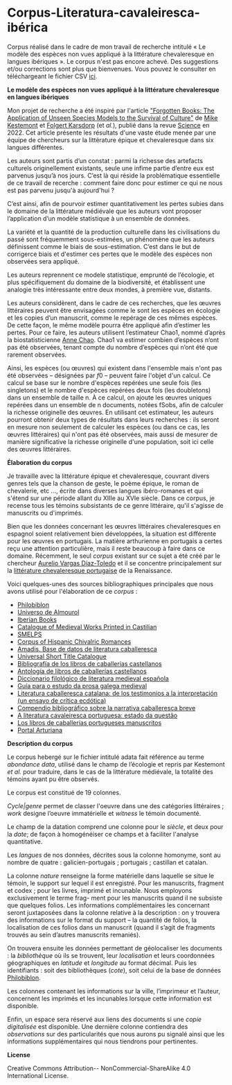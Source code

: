 # Corpus-Literatura-cavaleiresca-ibérica
Corpus réalisé dans le cadre de mon travail de recherche intitulé « Le modèle des espèces non vues appliqué à la littérature chevaleresque en langues ibériques ». Le corpus n'est pas encore achevé. Des suggestions et/ou corrections sont plus que bienvenues. Vous pouvez le consulter en téléchargeant le fichier CSV [ici](adata_m2.csv).

**Le modèle des espèces non vues appliqué à la littérature chevaleresque en langues ibériques**

Mon projet de recherche a été inspiré par l'article ["Forgotten Books: The Application of Unseen Species Models to the Survival of Culture"](https://github.com/mikekestemont/forgotten-books) de [Mike Kestemont](https://mikekestemont.github.io/) et [Folgert Karsdorp](https://www.karsdorp.io/) (et *al.*), publié dans la revue [Science](https://www.science.org/doi/10.1126/science.abl7655) en 2022. Cet article présente les résultats d'une vaste étude menée par une équipe de chercheurs sur la littérature épique et chevaleresque dans six langues différentes.

Les auteurs sont partis d’un constat :  parmi la richesse des artefacts culturels originellement existants, seule une infime partie d’entre eux est parvenus jusqu’à nos jours. C’est là qui réside la problématique essentielle de ce travail de recerche : comment faire donc pour estimer ce qui ne nous est pas parvenu jusqu'à aujourd'hui ? 
 
 C’est ainsi, afin de pourvoir estimer quantitativement les pertes subies dans le domaine de la littérature médiévale que les auteurs vont proposer l’application d’un modèle statistique à un ensemble de données.

La variété et la quantité de la production culturelle dans les civilisations du passé sont fréquemment sous-estimées, un phénomène que les auteurs définissent comme le biais de sous-estimation. C’est dans le but de corrigerce biais et d'estimer ces pertes que le modèle des espèces non observées sera appliqué.

Les auteurs reprennent ce modele statistique, emprunté de l’écologie, et plus spécifiquement du domaine de la biodiversité, et établissent une analogie très intéressante entre deux mondes, à première vue, distants.

 
Les auteurs considèrent, dans le cadre de ces recherches, que les œuvres littéraires peuvent être envisagées comme le sont les espèces en écologie et les copies d’un manuscrit, comme le repérage de ces mêmes espèces. De cette façon, le même modèle pourra être appliqué afin d’estimer les pertes. Pour ce faire, les auteurs utilisent l’estimateur Chao1, nommé d’après la biostatisticienne [Anne Chao](https://sites.google.com/view/chao-lab-website/brief-cv). Chao1 va estimer combien d’espèces n’ont pas été observées, tenant compte du nombre d’espèces qui n’ont été que rarement observées.

Ainsi, les espèces (ou œuvres) qui existent dans l'ensemble mais n'ont pas été observées – désignées par $f0$ – peuvent faire l'objet d'un calcul. Ce calcul se base sur le nombre d'espèces repérées une seule fois (les singletons) et le nombre d'espèces repérées deux fois (les doubletons) dans un ensemble de taille n. À ce calcul, on ajoute les œuvres uniques repérées dans un ensemble de n documents, notées fSobs, afin de calculer la richesse originelle des œuvres. En utilisant cet estimateur, les auteurs pourront obtenir deux types de résultats dans leurs recherches : ils seront en mesure non seulement de calculer les espèces (ou dans ce cas, les œuvres littéraires) qui n'ont pas été observées, mais aussi de mesurer de manière significative la richesse originelle d'une population, soit ici celle des œuvres littéraires.

**Élaboration du corpus**

Je travaille avec la littérature épique et chevaleresque, couvrant divers genres tels que la chanson de geste, le poème épique, le roman de chevalerie, etc ...,  écrite dans diverses langues ibéro-romanes et qui s'étend sur une période allant du XIIIe au XVIe siècle. Dans ce corpus, je recense tous les témoins subsistants de ce genre littéraire, qu'il s'agisse de manuscrits ou d'imprimés.

Bien que les données concernant les œuvres littéraires chevaleresques en espagnol soient relativement bien développées, la situation est différente pour les œuvres en portugais. La matière arthurienne en portugais a certes reçu une attention particulière, mais il reste beaucoup à faire dans ce domaine. Récemment, le seul *corpus* existant sur ce sujet a été créé par le chercheur [Aurelio Vargas Díaz-Toledo](https://www.ucm.es/aureliovargasdiaztoledo/) et  il se concentre principalement sur la [littérature chevaleresque portugaise](https://parnaseo.uv.es/UniversoDeAlmourol/) de la Renaissance.

Voici quelques-unes des sources bibliographiques principales que nous avons utilisé pour l'élaboration de ce *corpus* : 

- [Philobiblon](https://bancroft.berkeley.edu/philobiblon/)
- [Universo de Almourol](https://parnaseo.uv.es/UniversoDeAlmourol/)
- [Iberian Books](https://iberian.ucd.ie/view/iberian:13094)
- [Catalogue of Medieval Works Printed in Castilian](https://comedic.unizar.es/)
- [SMELPS](https://smelps.wixsite.com/smelpsarturiano)
- [Corpus of Hispanic Chivalric Romances](https://textred.spanport.wisc.edu/chivalric/index.html)
- [Amadis. Base de datos de literatura caballeresca](https://clarisel.unizar.es/paginas/index.php?base=amadis&opcion=presentacion)
- [Universal Short Title Catalogue ](https://ustc.ac.uk/)
- [Bibliografía de los libros de caballerías castellanos](https://www.cervantesvirtual.com/obra/bibliografia-de-los-libros-de-caballeria-castellanos/)
- [Antología de libros de caballerías castellanos](https://www.cervantesvirtual.com/obra/antologia-de-libros-de-caballerias-castellanos/)
- [Diccionario filológico de literatura medieval española](https://dialnet.unirioja.es/servlet/libro?codigo=267414)
- [Guía para o estudo da prosa galega medieval](https://cirp.gal/publicacions/pub-0511.html)
- [Literatura caballeresca catalana: de los testimonios a la interpretación (un ensayo de crítica ecdótica) ](https://dialnet.unirioja.es/servlet/articulo?codigo=2371582)
- [Compendio bibliográfico sobre la narrativa caballeresca breve](https://www.cervantesvirtual.com/obra/compendio-bibliografico-sobre-la-narrativa-caballeresca-breve/)
- [A literatura cavaleiresca portuguesa: estado da questão](https://www.academia.edu/7984490/A_literatura_cavaleiresca_portuguesa_estado_da_arte)
- [Los libros de caballerías portugueses manuscritos](https://produccioncientifica.ucm.es/documentos/5f9e0d0f29995246493cdcc0)
- [Portal Arturiana](https://arturiana.es/inicio.html)


**Description du corpus**

Le corpus hebergé sur le fichier intitulé adata fait référence au terme *abondance data*, utilisé dans le champ de l’écologie et repris par Kestemont *et al.* pour traduire, dans le cas de la littérature médiévale, la totalité des témoins ayant pu être observés.

Le corpus est constitué de 19 colonnes. 

*Cycle|genre* permet de classer l'oeuvre dans une des catégories littéraires ; *work* designe l’oeuvre immatérielle et *witness* le témoin documenté.

Le champ de la datation comprend une colonne pour le *siècle*, et deux pour la *date*; de façon à homogénéiser ce champs et à faciliter l'analyse quantitative. 

Les *langues* de nos données, décrites sous la colonne homonyme, sont au nombre de quatre : galicien-portugais ; portugais ; castillan et catalan. 

La colonne *nature* renseigne la forme matérielle dans laquelle se situe le témoin, le support sur lequel il est enregistré. Pour les manuscrits, fragment et codex ; pour les
livres, imprimé et incunable. Nous employons exclusivement le terme frag- ment pour les manuscrits quand il ne subsiste que quelques folios. Les informations complémentaires les concernant seront juxtaposées dans la colonne
relative à la description : on y trouvera des informations sur le format du support – la quantité de folios, la localisation de ces folios dans un manuscrit (quand il s’agit de fragments trouvés au sein d’autres manuscrits remaniés).

On trouvera ensuite les données permettant de géolocaliser les documents : la *bibliothèque* où ils se trouvent, leur *localisation* et leurs coordonnées géographiques en *latitude* et *longitude* au format décimal. Puis les identifiants : soit des bibliothèques (*cote*), soit celui de la base de données [Philobiblon](https://bancroft.berkeley.edu/philobiblon/).

Les colonnes contenant les informations sur la ville, l’imprimeur et l’auteur, concernent les imprimés et les incunables lorsque cette information est disponible. 

Enfin, un espace sera réservé aux liens des documents si une *copie digitalisée* est disponible. Une dernière colonne contiendra des *observations* sur 
des particularités que nous aurons pu signalé ainsi que les informations supplémentaires qui nous tiendrons pour pertinentes.

**License**

 Creative Commons Attribution-- NonCommercial-ShareAlike 4.0 International License.


